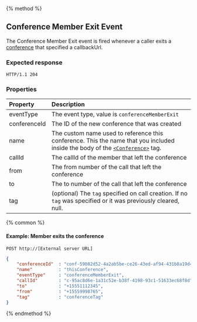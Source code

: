 {% method %}
## Conference Member Exit Event
The Conference Member Exit event is fired whenever a caller exits a [conference](../verbs/conference.md) that specified a callbackUrl.  
### Expected response
```http
HTTP/1.1 204
```

### Properties

| Property     | Description |
|:----------   |:------------|
| eventType    | The event type, value is `conferenceMemberExit` |
| conferenceId | The ID of the new conference that was created |
| name         | The custom name used to reference this conference. This the name that you included inside the body of the [`<Conference>`](../verbs/conference.md) tag.|
| callId       | The callId of the member that left the conference |
| from         | The from number of the call that left the conference |
| to           | The to number of the call that left the conference |
| tag          | (optional) The `tag`  specified on call creation. If no `tag` was specified or it was previously cleared, null. |

{% common %}

#### Example: Member exits the conference

```
POST http://[External server URL]
```

```json
{
    "conferenceId"  : "conf-59082d52-4a2ab5be-ce26-43ed-af94-431b8a19d4e3",
    "name"          : "thisConference",
    "eventType"     : "conferenceMemberExit",                                                                                                                                                                                                                                                    
    "callId"        : "c-95ac8d6e-1a31c52e-b38f-4198-93c1-51633ec68f8d",
    "to"            : "+15551112345",
    "from"          : "+15559998765",
    "tag"           : "conferenceTag"
}
```

{% endmethod %}
